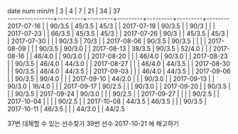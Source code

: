 date num min/rt |    3    |    4    |    7    |    21   |    34   |   37  
----------------+---------+---------+---------+---------+---------+--------
2017-07-16      |         |  90/3.5 |  45/3.5 |  45/3   |         |
2017-07-19      |  90/3.5 |         |  90/3   |         |         |
2017-07-23      |         |  66/3.5 |  45/3.5 |  45/3   |         |
2017-07-26      |  90/3   |         |  45/3.5 |  45/3   |         |
2017-07-30      |         |         |  90/3.5 |  70/3   |         |
2017-08-06      |  90/3.5 |  90/3.5 |         |         |         |
2017-08-09      |         |         |  90/3.5 |  90/3.0 |         |
2017-08-13      |  38/3.5 |  90/3.5 |  52/4.0 |         |         |
2017-08-16      |         |  46/4.0 |         |  90/3.0 |         |
2017-08-20      |         |         |  46/4.0 |  90/3.0 |         |
2017-08-23      |         |  90/3.5 |  46/4.0 |  44/3.0 |         |
2017-08-27      |         |         |  46/4.0 |  44/3.5 |         |
2017-08-30      |         |  90/3.5 |  46/4.0 |  44/3.5 |         |
2017-09-03      |         |         |  46/4.0 |  44/3.5 |         |
2017-09-06      |         |  90/3.5 |  90/4.0 |         |         |
2017-09-10      |  44/2.0 |         |         |  90/3.0 |         |
2017-09-13      |         |  90/3.0 |  16/4.0 |         |         |
2017-09-17      |  90/2.5 |         |         |  90/3.0 |         |
2017-09-20      |         |  90/3.5 |         |         |  90/3.5 |
2017-09-24      |  90/3.0 |         |         |  90/2.5 |         |
2017-09-27      |         |         |         |  90/2.5 |         |
2017-10-04      |         |         |         |  90/2.5 |         |
2017-10-08      |  44/3.5 |  46/3.5 |         |         |  90/3.5 |        
2017-10-11      |  46/3.5 |         |         |  44/3.0 |         |  44/2.5

37번 대체할 수 있는 선수찾기
39번 선수 2017-10-21 에 해고하기
